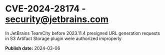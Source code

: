 # CVE-2024-28174 - security@jetbrains.com

In JetBrains TeamCity before 2023.11.4 presigned URL generation requests in S3 Artifact Storage plugin were authorized improperly

**Publish date:** 2024-03-06
